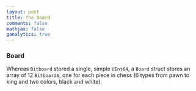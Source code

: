```yaml
---
layout: post
title: The Board
comments: false
mathjax: false
ganalytics: true
---
```


### Board

Whereas `Bitboard` stored a single, simple `UInt64`, a `Board` struct stores an array of 12 `Bitboard`s, one for each piece in chess (6 types from pawn to king and two colors, black and white).
